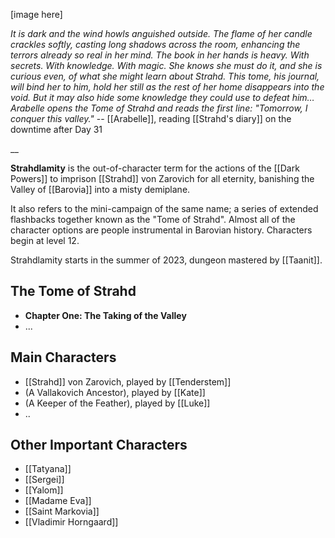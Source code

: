 [image here]

*It is dark and the wind howls anguished outside. The flame of her candle crackles softly, casting long shadows across the room, enhancing the terrors already so real in her mind. The book in her hands is heavy. With secrets. With knowledge. With magic.*
*She knows she must do it, and she is curious even, of what she might learn about Strahd. This tome, his journal, will bind her to him, hold her still as the rest of her home disappears into the void. But it may also hide some knowledge they could use to defeat him… Arabelle opens the Tome of Strahd and reads the first line:*
*"Tomorrow, I conquer this valley."*
-- [[Arabelle]], reading [[Strahd's diary]] on the downtime after Day 31

__

**Strahdlamity** is the out-of-character term for the actions of the [[Dark Powers]] to imprison [[Strahd]] von Zarovich for all eternity, banishing the Valley of [[Barovia]] into a misty demiplane.

It also refers to the mini-campaign of the same name; a series of extended flashbacks together known as the "Tome of Strahd". Almost all of the character options are people instrumental in Barovian history. Characters begin at level 12.

Strahdlamity starts in the summer of 2023, dungeon mastered by [[Taanit]].

## The Tome of Strahd

- **Chapter One: The Taking of the Valley**
- ...

## Main Characters

- [[Strahd]] von Zarovich, played by [[Tenderstem]]
- (A Vallakovich Ancestor), played by [[Kate]]
- (A Keeper of the Feather), played by [[Luke]]
- ..

## Other Important Characters

- [[Tatyana]]
- [[Sergei]]
- [[Yalom]]
- [[Madame Eva]]
- [[Saint Markovia]]
- [[Vladimir Horngaard]]